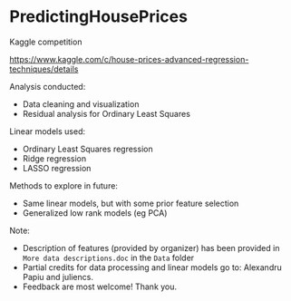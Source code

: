 # PredictingHousePrices
Kaggle competition

https://www.kaggle.com/c/house-prices-advanced-regression-techniques/details

Analysis conducted:
- Data cleaning and visualization
- Residual analysis for Ordinary Least Squares

Linear models used:
- Ordinary Least Squares regression
- Ridge regression
- LASSO regression

Methods to explore in future:
- Same linear models, but with some prior feature selection
- Generalized low rank models (eg PCA)


Note:
- Description of features (provided by organizer) has been provided in `More data descriptions.doc` in the `Data` folder 
- Partial credits for data processing and linear models go to: Alexandru Papiu and juliencs.
- Feedback are most welcome! Thank you.
